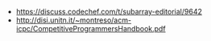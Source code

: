 * https://discuss.codechef.com/t/subarray-editorial/9642
* http://disi.unitn.it/~montreso/acm-icpc/CompetitiveProgrammersHandbook.pdf
